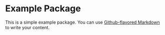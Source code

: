 
# Example Package

This is a simple example package. You can use
[Github-flavored Markdown](https://guides.github.com/features/mastering-markdown/)
to write your content.